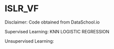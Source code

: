 # ISLR_VF
Disclaimer: Code obtained from DataSchool.io

Supervised Learning:
KNN
LOGISTIC REGRESSION

Unsupervised Learning:




